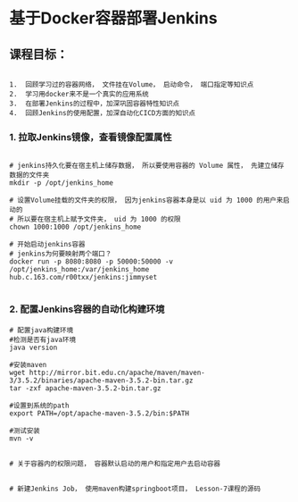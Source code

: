 
基于Docker容器部署Jenkins
========================


课程目标：
--------------------
```

1.  回顾学习过的容器网络， 文件挂在Volume， 启动命令， 端口指定等知识点
2.  学习用docker来不是一个真实的应用系统
3.  在部署Jenkins的过程中，加深巩固容器特性知识点
4.  回顾Jenkins的使用配置，加深自动化CICD方面的知识点

```


### 1. 拉取Jenkins镜像，查看镜像配置属性
```

# jenkins持久化要在宿主机上储存数据， 所以要使用容器的 Volume 属性， 先建立储存数据的文件夹
mkdir -p /opt/jenkins_home

# 设置Volume挂载的文件夹的权限， 因为jenkins容器本身是以 uid 为 1000 的用户来启动的
# 所以要在宿主机上赋予文件夹， uid 为 1000 的权限
chown 1000:1000 /opt/jenkins_home

# 开始启动jenkins容器
# jenkins为何要映射两个端口？
docker run -p 8080:8080 -p 50000:50000 -v /opt/jenkins_home:/var/jenkins_home hub.c.163.com/r00txx/jenkins:jimmyset  


```




### 2. 配置Jenkins容器的自动化构建环境
```
# 配置java构建环境
#检测是否有java环境
java version

#安装maven
wget http://mirror.bit.edu.cn/apache/maven/maven-3/3.5.2/binaries/apache-maven-3.5.2-bin.tar.gz
tar -zxf apache-maven-3.5.2-bin.tar.gz

#设置到系统的path
export PATH=/opt/apache-maven-3.5.2/bin:$PATH

#测试安装
mvn -v


# 关于容器内的权限问题， 容器默认启动的用户和指定用户去启动容器


# 新建Jenkins Job， 使用maven构建springboot项目， Lesson-7课程的源码
 
```








